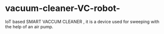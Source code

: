 # vacuum-cleaner-VC-robot-
IoT based SMART VACCUM CLEANER , it is a device used for sweeping with the help of an air pump.
